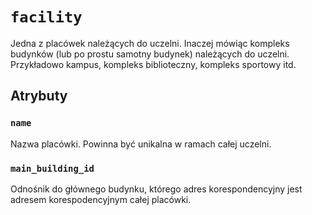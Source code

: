 # `facility`

Jedna z placówek należących do uczelni. Inaczej mówiąc kompleks budynków (lub po prostu samotny budynek) należących do uczelni. Przykładowo kampus, kompleks biblioteczny, kompleks sportowy itd.

## Atrybuty

### `name`

Nazwa placówki. Powinna być unikalna w ramach całej uczelni.

### `main_building_id`

Odnośnik do głównego budynku, którego adres korespondencyjny jest adresem korespodencyjnym całej placówki.
